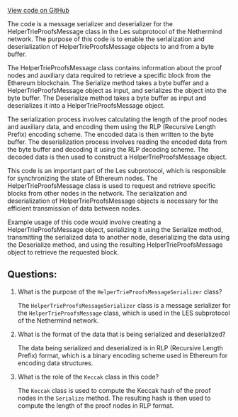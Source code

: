 [View code on GitHub](https://github.com/nethermindeth/nethermind/Nethermind.Network/P2P/Subprotocols/Les/Messages/HelperTrieProofsMessageSerializer.cs)

The code is a message serializer and deserializer for the HelperTrieProofsMessage class in the Les subprotocol of the Nethermind network. The purpose of this code is to enable the serialization and deserialization of HelperTrieProofsMessage objects to and from a byte buffer. 

The HelperTrieProofsMessage class contains information about the proof nodes and auxiliary data required to retrieve a specific block from the Ethereum blockchain. The Serialize method takes a byte buffer and a HelperTrieProofsMessage object as input, and serializes the object into the byte buffer. The Deserialize method takes a byte buffer as input and deserializes it into a HelperTrieProofsMessage object. 

The serialization process involves calculating the length of the proof nodes and auxiliary data, and encoding them using the RLP (Recursive Length Prefix) encoding scheme. The encoded data is then written to the byte buffer. The deserialization process involves reading the encoded data from the byte buffer and decoding it using the RLP decoding scheme. The decoded data is then used to construct a HelperTrieProofsMessage object. 

This code is an important part of the Les subprotocol, which is responsible for synchronizing the state of Ethereum nodes. The HelperTrieProofsMessage class is used to request and retrieve specific blocks from other nodes in the network. The serialization and deserialization of HelperTrieProofsMessage objects is necessary for the efficient transmission of data between nodes. 

Example usage of this code would involve creating a HelperTrieProofsMessage object, serializing it using the Serialize method, transmitting the serialized data to another node, deserializing the data using the Deserialize method, and using the resulting HelperTrieProofsMessage object to retrieve the requested block.
## Questions: 
 1. What is the purpose of the `HelperTrieProofsMessageSerializer` class?
    
    The `HelperTrieProofsMessageSerializer` class is a message serializer for the `HelperTrieProofsMessage` class, which is used in the LES subprotocol of the Nethermind network.

2. What is the format of the data that is being serialized and deserialized?
    
    The data being serialized and deserialized is in RLP (Recursive Length Prefix) format, which is a binary encoding scheme used in Ethereum for encoding data structures.

3. What is the role of the `Keccak` class in this code?
    
    The `Keccak` class is used to compute the Keccak hash of the proof nodes in the `Serialize` method. The resulting hash is then used to compute the length of the proof nodes in RLP format.